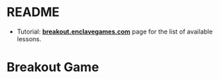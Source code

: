 # README

* Tutorial: **[breakout.enclavegames.com](http://breakout.enclavegames.com/)** page for the list of available lessons.

# Breakout Game
